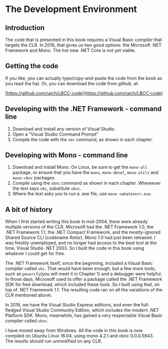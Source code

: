 # The Development Environment

## Introduction

The code that is presented in this book requires a Visual Basic compiler that targets the CLR. In 2016, that gives us two good options: the Microsoft .NET Framework and Mono. The hot new .NET Core is not yet viable.

## Getting the code

If you like, you can actually type/copy-and-paste the code from the book as you read \(ha ha\). Or, you can download the code from github, at:

[https://github.com/rajch/LBCC-code](https://github.com/rajch/LBCC-code)

## Developing with the .NET Framework - command line

1. Download and install any version of Visual Studio.
2. Open a "Visual Studio Command Prompt"
3. Compile the code with the `vbc` command, as shown in each chapter.

## Developing with Mono - command line

1. Download and install Mono. On Linux, be sure to get the `mono-all` package, or ensure that you have the `mono`, `mono-devel`, `mono-utils` and `mono-vbnc` packages.
2. Compile using the `vbnc` command as shown in each chapter. Whereever the text says `vbc`, substitute `vbnc`.
3. Where the text asks you to run a .exe file, use `mono <whatever>.exe`.

## A bit of history

When I first started writing this book in mid-2004, there were already multiple versions of the CLR. Microsoft had the .NET Framework 1.0, the .NET Framework 1.1, the .NET Compact Framework, and the mostly-ignored Shared Source CLI \(codename Rotor\). Mono 1.0 had just been released. I was freshly unemployed, and no longer had access to the best tool at the time, Visual Studio .NET 2003. So I built the code in this book using whatever I could get for free.

The .NET Framework itself, since the beginning, included a Visual Basic compiler called `vbc`. That would have been enough, but a few more tools, such as `peverify`\(you will meet it in Chapter 1\) and a debugger were helpful. In those days, Microsoft used to offer a package called the .NET Framework SDK for free download, which included these tools. So I built using that, on top of .NET Framework 1.1. The resulting code ran on all the variations of the CLR mentioned above.

In 2016, we have the Visual Studio Express editions, and even the full-fledged Visual Studio Community Edition, which includes the modern .NET Platform SDK. Mono, meanwhile, has gained a very respectable Visual Basic compiler called `vbnc`.

I have moved away from Windows. All the code in this book is now compiled on Ubuntu Linux 16.04, using mono 4.2.1 and vbnc 0.0.0.5943. The results should run unmodified on any CLR.
